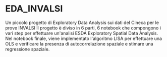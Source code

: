 # EDA_INVALSI
Un piccolo progetto di Exploratory Data Analysis sui dati del Cineca per le prove INVALSI
Il progetto è diviso in 6 parti, 6 notebook che compongono i vari step per effettuare un'analisi ESDA Exploratory Spatial Data Analysis.
Nel notebook finale, viene implementato l'algoritmo LISA per effettuare una OLS e verificare la presenza di autocorrelazione spaziale e stimare una regressione spaziale.
